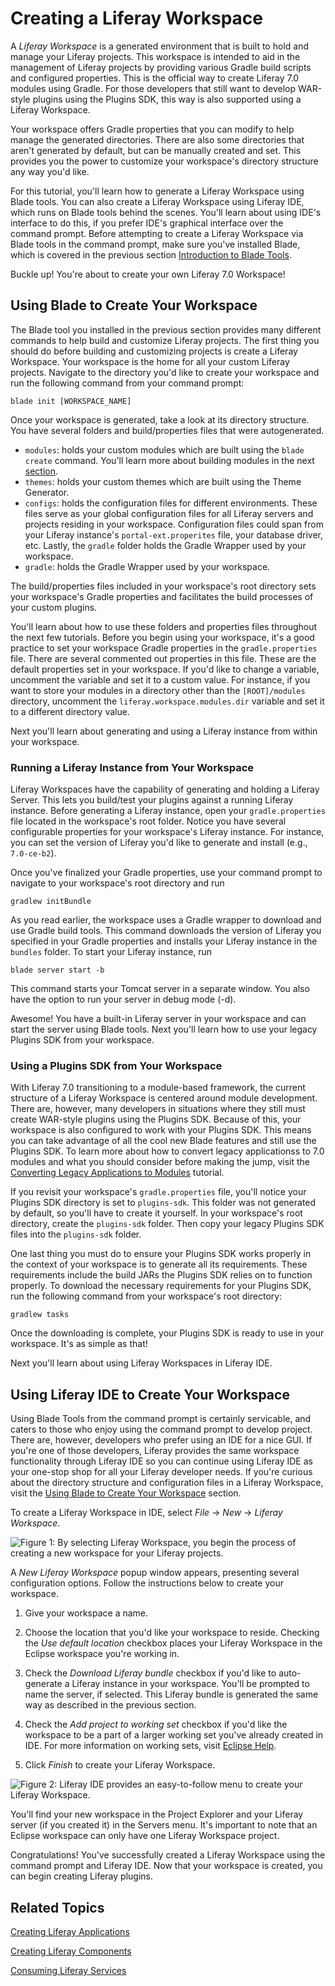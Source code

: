 # Creating a Liferay Workspace

A *Liferay Workspace* is a generated environment that is built to hold and
manage your Liferay projects. This workspace is intended to aid in the
management of Liferay projects by providing various Gradle build scripts and
configured properties. This is the official way to create Liferay 7.0 modules
using Gradle. For those developers that still want to develop WAR-style plugins
using the Plugins SDK, this way is also supported using a Liferay Workspace.

Your workspace offers Gradle properties that you can modify to help manage the
generated directories. There are also some directories that aren't generated by
default, but can be manually created and set. This provides you the power to
customize your workspace's directory structure any way you'd like.

For this tutorial, you'll learn how to generate a Liferay Workspace using Blade
tools. You can also create a Liferay Workspace using Liferay IDE, which runs on
Blade tools behind the scenes. You'll learn about using IDE's interface to do
this, if you prefer IDE's graphical interface over the command prompt. Before
attempting to create a Liferay Workspace via Blade tools in the command prompt,
make sure you've installed Blade, which is covered in the previous section
[Introduction to Blade Tools](/develop/tutorials/-/knowledge_base/7-0/introduction-to-blade-tools).

Buckle up! You're about to create your own Liferay 7.0 Workspace!

## Using Blade to Create Your Workspace

The Blade tool you installed in the previous section provides many different
commands to help build and customize Liferay projects. The first thing you
should do before building and customizing projects is create a Liferay
Workspace. Your workspace is the home for all your custom Liferay projects.
Navigate to the directory you'd like to create your workspace and run the
following command from your command prompt:

    blade init [WORKSPACE_NAME]

Once your workspace is generated, take a look at its directory structure. You
have several folders and build/properties files that were autogenerated. 

- `modules`: holds your custom modules which are built using the `blade create`
command. You'll learn more about building modules in the next
[section](/develop/tutorials/-/knowledge_base/7-0/creating-liferay-applications).
- `themes`: holds your custom themes which are built using the Theme Generator.
- `configs`: holds the configuration files for different environments. These
files serve as your global configuration files for all Liferay servers and
projects residing in your workspace. Configuration files could span from your
Liferay instance's `portal-ext.properites` file, your database driver, etc.
Lastly, the `gradle` folder holds the Gradle Wrapper used by your workspace.
- `gradle`: holds the Gradle Wrapper used by your workspace.

The build/properties files included in your workspace's root directory sets your
workspace's Gradle properties and facilitates the build processes of your custom
plugins.

You'll learn about how to use these folders and properties files throughout the
next few tutorials. Before you begin using your workspace, it's a good practice
to set your workspace Gradle properties in the `gradle.properties` file. There
are several commented out properties in this file. These are the default
properties set in your workspace. If you'd like to change a variable, uncomment
the variable and set it to a custom value. For instance, if you want to store
your modules in a directory other than the `[ROOT]/modules` directory, uncomment
the `liferay.workspace.modules.dir` variable and set it to a different directory
value.

Next you'll learn about generating and using a Liferay instance from within your
workspace.

### Running a Liferay Instance from Your Workspace

Liferay Workspaces have the capability of generating and holding a Liferay
Server. This lets you build/test your plugins against a running Liferay
instance. Before generating a Liferay instance, open your `gradle.properties`
file located in the workspace's root folder. Notice you have several
configurable properties for your workspace's Liferay instance. For instance, you
can set the version of Liferay you'd like to generate and install (e.g.,
`7.0-ce-b2`).

Once you've finalized your Gradle properties, use your command prompt to
navigate to your workspace's root directory and run

    gradlew initBundle

As you read earlier, the workspace uses a Gradle wrapper to download and use
Gradle build tools. This command downloads the version of Liferay you specified
in your Gradle properties and installs your Liferay instance in the `bundles`
folder. To start your Liferay instance, run

    blade server start -b

This command starts your Tomcat server in a separate window. You also have the
option to run your server in debug mode (-d).

Awesome! You have a built-in Liferay server in your workspace and can start the
server using Blade tools. Next you'll learn how to use your legacy Plugins SDK
from your workspace.

### Using a Plugins SDK from Your Workspace

With Liferay 7.0 transitioning to a module-based framework, the current
structure of a Liferay Workspace is centered around module development. There
are, however, many developers in situations where they still must create
WAR-style plugins using the Plugins SDK. Because of this, your workspace is also
configured to work with your Plugins SDK. This means you can take advantage of
all the cool new Blade features and still use the Plugins SDK. To learn more
about how to convert legacy applicationss to 7.0 modules and what you should
consider before making the jump, visit the
[Converting Legacy Applications to Modules](/develop/tutorials/-/knowledge_base/7-0/converting-legacy-applications-to-modules)
tutorial.

If you revisit your workspace's `gradle.properties` file, you'll notice your
Plugins SDK directory is set to `plugins-sdk`. This folder was not generated by
default, so you'll have to create it yourself. In your workspace's root
directory, create the `plugins-sdk` folder. Then copy your legacy Plugins SDK
files into the `plugins-sdk` folder.

One last thing you must do to ensure your Plugins SDK works properly in the
context of your workspace is to generate all its requirements. These
requirements include the build JARs the Plugins SDK relies on to function
properly. To download the necessary requirements for your Plugins SDK, run the
following command from your workspace's root directory:

    gradlew tasks

Once the downloading is complete, your Plugins SDK is ready to use in your
workspace. It's as simple as that!

Next you'll learn about using Liferay Workspaces in Liferay IDE.

## Using Liferay IDE to Create Your Workspace

Using Blade Tools from the command prompt is certainly servicable, and caters to
those who enjoy using the command prompt to develop project. There are, however,
developers who prefer using an IDE for a nice GUI. If you're one of those
developers, Liferay provides the same workspace functionality through Liferay
IDE so you can continue using Liferay IDE as your one-stop shop for all your
Liferay developer needs. If you're curious about the directory structure and
configuration files in a Liferay Workspace, visit the
[Using Blade to Create Your Workspace](/develop/tutorials/-/knowledge_base/7-0/creating-a-liferay-workspace#using-blade-to-create-your-workspace)
section.

To create a Liferay Workspace in IDE, select *File* &rarr; *New* &rarr; *Liferay
Workspace*.

![Figure 1: By selecting *Liferay Workspace*, you begin the process of creating a new workspace for your Liferay projects.](../../images/selecting-liferay-workspace.png)

A *New Liferay Workspace* popup window appears, presenting several configuration
options. Follow the instructions below to create your workspace.

1. Give your workspace a name. 

2. Choose the location that you'd like your workspace to reside. Checking the
   *Use default location* checkbox places your Liferay Workspace in the Eclipse
   workspace you're working in.

3. Check the *Download Liferay bundle* checkbox if you'd like to auto-generate a
   Liferay instance in your workspace. You'll be prompted to name the server, if
   selected. This Liferay bundle is generated the same way as described in the
   previous section.

4. Check the *Add project to working set* checkbox if you'd like the workspace
to be a part of a larger working set you've already created in IDE. For more
information on working sets, visit
[Eclipse Help](http://help.eclipse.org/mars/index.jsp?topic=%2Forg.eclipse.platform.doc.user%2Fconcepts%2Fcworkset.htm).

5. Click *Finish* to create your Liferay Workspace.

![Figure 2: Liferay IDE provides an easy-to-follow menu to create your Liferay Workspace.](../../images/new-workspace-menu.png)

You'll find your new workspace in the Project Explorer and your Liferay server
(if you created it) in the Servers menu. It's important to note that an Eclipse
workspace can only have one Liferay Workspace project.

Congratulations! You've successfully created a Liferay Workspace using the
command prompt and Liferay IDE. Now that your workspace is created, you can
begin creating Liferay plugins.

## Related Topics

[Creating Liferay Applications](/develop/tutorials/-/knowledge_base/7-0/creating-liferay-applications)

[Creating Liferay Components](/develop/tutorials/-/knowledge_base/7-0/creating-liferay-components)

[Consuming Liferay Services](/develop/tutorials/-/knowledge_base/7-0/consuming-liferay-services)
